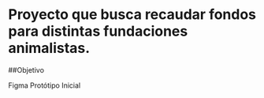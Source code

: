 # Proyecto que busca recaudar fondos para distintas fundaciones animalistas. 

##Objetivo



Figma 
Protótipo Inicial 

